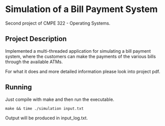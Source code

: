 # Simulation of a Bill Payment System

Second project of CMPE 322 - Operating Systems.

## Project Description

Implemented a multi-threaded application for simulating a bill payment system, where the customers can make the payments of the various bills through the available ATMs.

For what it does and more detailed information please look into project pdf.

## Running

Just compile with make and then run the executable.

```
make && time ./simulation input.txt
```

Output will be produced in input_log.txt.